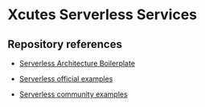 # Xcutes Serverless Services

## Repository references

- [Serverless Architecture Boilerplate](https://github.com/msfidelis/serverless-architecture-boilerplate)

- [Serverless official examples](https://github.com/serverless/examples/tree/9ef1b79e53b982c1de12345daf778ce3451426b2)

- [Serverless community examples](https://github.com/serverless/examples/blob/9ef1b79e53b982c1de12345daf778ce3451426b2/community-examples.json#L1)
